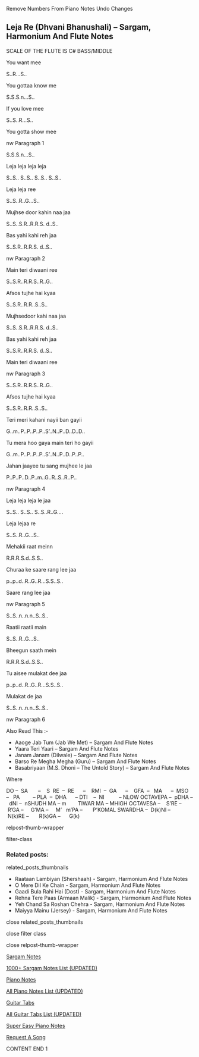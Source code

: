 
Remove Numbers From Piano Notes
Undo Changes



## Leja Re (Dhvani Bhanushali) – Sargam, Harmonium And Flute Notes



SCALE OF THE FLUTE IS C# BASS/MIDDLE



You want mee



S..R…S..



You gottaa know me



S.S.S.n…S..



If you love mee



S..S..R…S..



You gotta show mee



nw Paragraph 1

S.S.S.n…S..



Leja leja leja leja



S..S.. S..S.. S..S.. S..S..



Leja leja ree



S..S..R..G…S..



Mujhse door kahin naa jaa



S..S..S.R..R.R.S. d..S..



Bas yahi kahi reh jaa



S..S.R..R.R.S. d..S..

nw Paragraph 2



Main teri diwaani ree



S..S.R..R.R.S..R..G..



Afsos tujhe hai kyaa



S..S.R..R.R..S..S..



Mujhsedoor kahi naa jaa



S..S..S.R..R.R.S. d..S..



Bas yahi kahi reh jaa



S..S.R..R.R.S. d..S..



Main teri diwaani ree



nw Paragraph 3

S..S.R..R.R.S..R..G..



Afsos tujhe hai kyaa



S..S.R..R.R..S..S..



Teri meri kahani nayii ban gayii



G..m..P..P..P..P..S’..N..P..D..D..D..



Tu mera hoo gaya main teri ho gayii



G..m..P..P..P..P..S’..N..P..D..P..P..



Jahan jaayee tu sang mujhee le jaa



P..P..P..D..P..m..G..R..S..R..P..

nw Paragraph 4



Leja leja leja le jaa



S..S.. S..S.. S..S..R..G….



Leja lejaa re



S..S..R..G…S..



Mehakii raat meinn



R.R.R.S.d..S.S..



Churaa ke saare rang lee jaa



p..p..d..R..G..R…S.S..S..



Saare rang lee jaa



nw Paragraph 5

S..S..n..n.n..S..S..



Raatii raatii main



S..S..R..G…S..



Bheegun saath mein



R.R.R.S.d..S.S..



Tu aisee mulakat dee jaa



p..p..d..R..G..R…S.S..S..



Mulakat de jaa



S..S..n..n.n..S..S..

nw Paragraph 6



Also Read This :-



* Aaoge Jab Tum (Jab We Met) – Sargam And Flute Notes
* Yaara Teri Yaari – Sargam And Flute Notes
* Janam Janam (Dilwale) – Sargam And Flute Notes
* Barso Re Megha Megha (Guru) – Sargam And Flute Notes
* Basabriyaan (M.S. Dhoni – The Untold Story) – Sargam And Flute Notes



Where

DO –  SA       –    S  RE  –  RE      –    RMI  –  GA      –    GFA  –   MA      –  MSO  –   PA         – PLA  –  DHA      – DTI    –  NI          – NLOW OCTAVEPA –  pDHA –  dNI –  nSHUDH MA – m        TIWAR MA – MHIGH OCTAVESA –    S’RE –     R’GA –     G’MA –     M’   m’PA –       P’KOMAL SWARDHA –  D(k)NI –       N(k)RE –       R(k)GA –      G(k)



relpost-thumb-wrapper

filter-class

### Related posts:

related_posts_thumbnails

* Raataan Lambiyan (Shershaah) - Sargam, Harmonium And Flute Notes
* O Mere Dil Ke Chain - Sargam, Harmonium And Flute Notes
* Gaadi Bula Rahi Hai (Dost) - Sargam, Harmonium And Flute Notes
* Rehna Tere Paas (Armaan Malik) - Sargam, Harmonium And Flute Notes
* Yeh Chand Sa Roshan Chehra - Sargam, Harmonium And Flute Notes
* Maiyya Mainu (Jersey) - Sargam, Harmonium And Flute Notes

close related_posts_thumbnails

close filter class

close relpost-thumb-wrapper

[Sargam Notes](https://www.notationsworld.com/sargam-notes.html)

[1000+ Sargam Notes List (UPDATED)](https://www.notationsworld.com/all-songs-list-sargam-notes.html)

[Piano Notes](https://www.notationsworld.com/piano-notes.html)

[All Piano Notes List (UPDATED)](https://www.notationsworld.com/all-songs-list-piano-notes.html)

[Guitar Tabs](https://www.notationsworld.com/guitar-tabs.html)

[All Guitar Tabs List (UPDATED)](https://www.notationsworld.com/all-songs-list-guitar-tabs.html)

[Super Easy Piano Notes](https://studywall.in/)

[Request A Song](https://www.notationsworld.com/request-a-song.html)

CONTENT END 1

